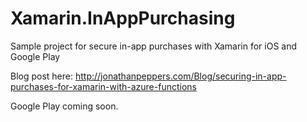 # Xamarin.InAppPurchasing
Sample project for secure in-app purchases with Xamarin for iOS and Google Play

Blog post here: http://jonathanpeppers.com/Blog/securing-in-app-purchases-for-xamarin-with-azure-functions

Google Play coming soon.
